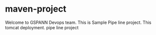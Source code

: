 # maven-project ##

Welcome to GSPANN Devops team.
This is Sample Pipe line project.
This tomcat deployment.
pipe line project

